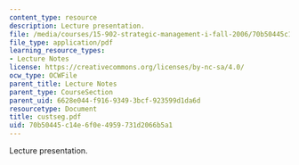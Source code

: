 ```yaml
---
content_type: resource
description: Lecture presentation.
file: /media/courses/15-902-strategic-management-i-fall-2006/70b50445c14e6f0e4959731d2066b5a1_custseg.pdf
file_type: application/pdf
learning_resource_types:
- Lecture Notes
license: https://creativecommons.org/licenses/by-nc-sa/4.0/
ocw_type: OCWFile
parent_title: Lecture Notes
parent_type: CourseSection
parent_uid: 6628e044-f916-9349-3bcf-923599d1da6d
resourcetype: Document
title: custseg.pdf
uid: 70b50445-c14e-6f0e-4959-731d2066b5a1
---
```

Lecture presentation.